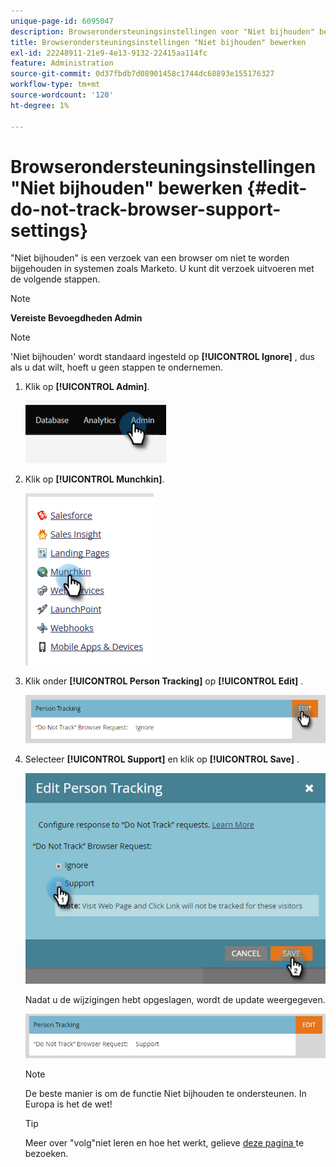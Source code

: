 ```yaml
---
unique-page-id: 6095047
description: Browserondersteuningsinstellingen voor "Niet bijhouden" bewerken - Marketo Docs - Productdocumentatie
title: Browserondersteuningsinstellingen "Niet bijhouden" bewerken
exl-id: 22248911-21e9-4e13-9132-22415aa114fc
feature: Administration
source-git-commit: 0d37fbdb7d08901458c1744dc68893e155176327
workflow-type: tm+mt
source-wordcount: '120'
ht-degree: 1%

---
```


# Browserondersteuningsinstellingen &quot;Niet bijhouden&quot; bewerken {#edit-do-not-track-browser-support-settings}

&quot;Niet bijhouden&quot; is een verzoek van een browser om niet te worden bijgehouden in systemen zoals Marketo. U kunt dit verzoek uitvoeren met de volgende stappen.

>[!NOTE]
>
>**Vereiste Bevoegdheden Admin**

>[!NOTE]
>
>&#39;Niet bijhouden&#39; wordt standaard ingesteld op **[!UICONTROL Ignore]** , dus als u dat wilt, hoeft u geen stappen te ondernemen.

1. Klik op **[!UICONTROL Admin]**.

   ![](assets/edit-do-not-track-browser-support-settings-1.png)

1. Klik op **[!UICONTROL Munchkin]**.

   ![](assets/edit-do-not-track-browser-support-settings-2.png)

1. Klik onder **[!UICONTROL Person Tracking]** op **[!UICONTROL Edit]** .

   ![](assets/edit-do-not-track-browser-support-settings-3.png)

1. Selecteer **[!UICONTROL Support]** en klik op **[!UICONTROL Save]** .

   ![](assets/edit-do-not-track-browser-support-settings-4.png)

   Nadat u de wijzigingen hebt opgeslagen, wordt de update weergegeven.

   ![](assets/edit-do-not-track-browser-support-settings-5.png)

   >[!NOTE]
   >
   >De beste manier is om de functie Niet bijhouden te ondersteunen. In Europa is het de wet!

   >[!TIP]
   >
   >Meer over &quot;volg&quot;niet leren en hoe het werkt, gelieve [ deze pagina ](https://en.wikipedia.org/wiki/Do_Not_Track) te bezoeken.
